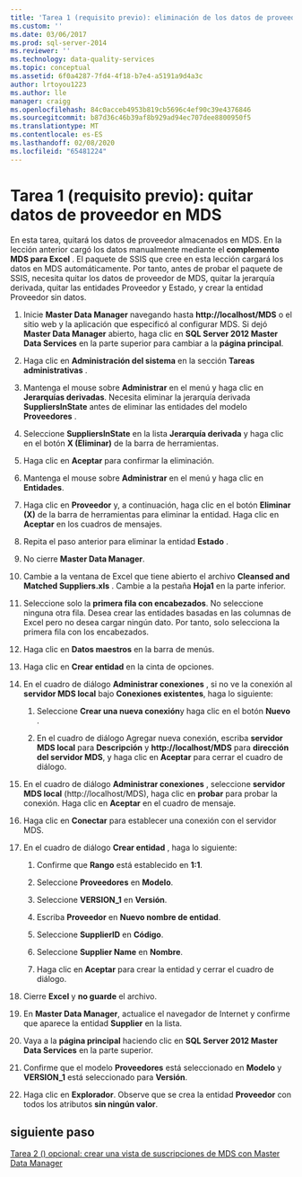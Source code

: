 ```yaml
---
title: 'Tarea 1 (requisito previo): eliminación de los datos de proveedor en MDS | Microsoft Docs'
ms.custom: ''
ms.date: 03/06/2017
ms.prod: sql-server-2014
ms.reviewer: ''
ms.technology: data-quality-services
ms.topic: conceptual
ms.assetid: 6f0a4287-7fd4-4f18-b7e4-a5191a9d4a3c
author: lrtoyou1223
ms.author: lle
manager: craigg
ms.openlocfilehash: 84c0acceb4953b819cb5696c4ef90c39e4376846
ms.sourcegitcommit: b87d36c46b39af8b929ad94ec707dee8800950f5
ms.translationtype: MT
ms.contentlocale: es-ES
ms.lasthandoff: 02/08/2020
ms.locfileid: "65481224"
---
```

# <a name="task-1-prerequisite-removing-supplier-data-in-mds"></a>Tarea 1 (requisito previo): quitar datos de proveedor en MDS
  En esta tarea, quitará los datos de proveedor almacenados en MDS. En la lección anterior cargó los datos manualmente mediante el **complemento MDS para Excel** . El paquete de SSIS que cree en esta lección cargará los datos en MDS automáticamente. Por tanto, antes de probar el paquete de SSIS, necesita quitar los datos de proveedor de MDS, quitar la jerarquía derivada, quitar las entidades Proveedor y Estado, y crear la entidad Proveedor sin datos.  
  
1.  Inicie **Master Data Manager** navegando hasta **http://localhost/MDS** o el sitio web y la aplicación que especificó al configurar MDS. Si dejó **Master Data Manager** abierto, haga clic en **SQL Server 2012 Master Data Services** en la parte superior para cambiar a la **página principal**.  
  
2.  Haga clic en **Administración del sistema** en la sección **Tareas administrativas** .  
  
3.  Mantenga el mouse sobre **Administrar** en el menú y haga clic en **Jerarquías derivadas**. Necesita eliminar la jerarquía derivada **SuppliersInState** antes de eliminar las entidades del modelo **Proveedores** .  
  
4.  Seleccione **SuppliersInState** en la lista **Jerarquía derivada** y haga clic en el botón **X (Eliminar)** de la barra de herramientas.  
  
5.  Haga clic en **Aceptar** para confirmar la eliminación.  
  
6.  Mantenga el mouse sobre **Administrar** en el menú y haga clic en **Entidades**.  
  
7.  Haga clic en **Proveedor** y, a continuación, haga clic en el botón **Eliminar (X)** de la barra de herramientas para eliminar la entidad. Haga clic en **Aceptar** en los cuadros de mensajes.  
  
8.  Repita el paso anterior para eliminar la entidad **Estado** .  
  
9. No cierre **Master Data Manager**.  
  
10. Cambie a la ventana de Excel que tiene abierto el archivo **Cleansed and Matched Suppliers.xls** . Cambie a la pestaña **Hoja1** en la parte inferior.  
  
11. Seleccione solo la **primera fila con encabezados**. No seleccione ninguna otra fila. Desea crear las entidades basadas en las columnas de Excel pero no desea cargar ningún dato. Por tanto, solo selecciona la primera fila con los encabezados.  
  
12. Haga clic en **Datos maestros** en la barra de menús.  
  
13. Haga clic en **Crear entidad** en la cinta de opciones.  
  
14. En el cuadro de diálogo **Administrar conexiones** , si no ve la conexión al **servidor MDS local** bajo **Conexiones existentes**, haga lo siguiente:  
  
    1.  Seleccione **Crear una nueva conexión**y haga clic en el botón **Nuevo** .  
  
    2.  En el cuadro de diálogo Agregar nueva conexión, escriba **servidor MDS local** para **Descripción** y **http://localhost/MDS** para **dirección del servidor MDS**, y haga clic en **Aceptar** para cerrar el cuadro de diálogo.  
  
15. En el cuadro de diálogo **Administrar conexiones** , seleccione **servidor MDS local** (http://localhost/MDS), haga clic en **probar** para probar la conexión. Haga clic en **Aceptar** en el cuadro de mensaje.  
  
16. Haga clic en **Conectar** para establecer una conexión con el servidor MDS.  
  
17. En el cuadro de diálogo **Crear entidad** , haga lo siguiente:  
  
    1.  Confirme que **Rango** está establecido en **$1:$1**.  
  
    2.  Seleccione **Proveedores** en **Modelo**.  
  
    3.  Seleccione **VERSION_1** en **Versión**.  
  
    4.  Escriba **Proveedor** en **Nuevo nombre de entidad**.  
  
    5.  Seleccione **SupplierID** en **Código**.  
  
    6.  Seleccione **Supplier Name** en **Nombre**.  
  
    7.  Haga clic en **Aceptar** para crear la entidad y cerrar el cuadro de diálogo.  
  
18. Cierre **Excel** y **no guarde** el archivo.  
  
19. En **Master Data Manager**, actualice el navegador de Internet y confirme que aparece la entidad **Supplier** en la lista.  
  
20. Vaya a la **página principal** haciendo clic en **SQL Server 2012 Master Data Services** en la parte superior.  
  
21. Confirme que el modelo **Proveedores** está seleccionado en **Modelo** y **VERSION_1** está seleccionado para **Versión**.  
  
22. Haga clic en **Explorador**. Observe que se crea la entidad **Proveedor** con todos los atributos **sin ningún valor**.  
  
## <a name="next-step"></a>siguiente paso  
 [Tarea 2 &#40;&#41; opcional: crear una vista de suscripciones de MDS con Master Data Manager](../../2014/tutorials/task-2-optional-creating-a-mds-subscription-view-using-master-data-manager.md)  
  
  
